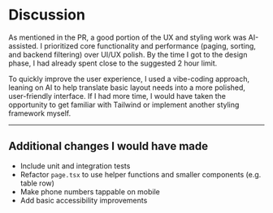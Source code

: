 # Discussion

As mentioned in the PR, a good portion of the UX and styling work was AI-assisted. I prioritized core functionality and
performance (paging, sorting, and backend filtering) over UI/UX polish. By the time I got to the design phase, I had
already spent close to the suggested 2 hour limit.

To quickly improve the user experience, I used a vibe-coding approach, leaning on AI to help translate basic layout
needs into a more polished, user-friendly interface. If I had more time, I would have taken the opportunity to get
familiar with Tailwind or implement another styling framework myself.

---

## Additional changes I would have made

- Include unit and integration tests
- Refactor `page.tsx` to use helper functions and smaller components (e.g. table row)
- Make phone numbers tappable on mobile
- Add basic accessibility improvements
